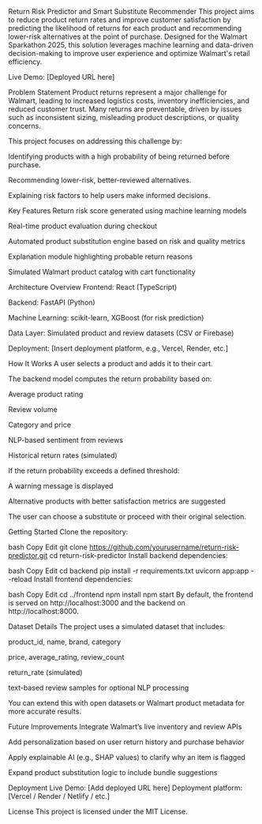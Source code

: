 Return Risk Predictor and Smart Substitute Recommender
This project aims to reduce product return rates and improve customer satisfaction by predicting the likelihood of returns for each product and recommending lower-risk alternatives at the point of purchase. Designed for the Walmart Sparkathon 2025, this solution leverages machine learning and data-driven decision-making to improve user experience and optimize Walmart's retail efficiency.

Live Demo: [Deployed URL here]

Problem Statement
Product returns represent a major challenge for Walmart, leading to increased logistics costs, inventory inefficiencies, and reduced customer trust. Many returns are preventable, driven by issues such as inconsistent sizing, misleading product descriptions, or quality concerns.

This project focuses on addressing this challenge by:

Identifying products with a high probability of being returned before purchase.

Recommending lower-risk, better-reviewed alternatives.

Explaining risk factors to help users make informed decisions.

Key Features
Return risk score generated using machine learning models

Real-time product evaluation during checkout

Automated product substitution engine based on risk and quality metrics

Explanation module highlighting probable return reasons

Simulated Walmart product catalog with cart functionality

Architecture Overview
Frontend: React (TypeScript)

Backend: FastAPI (Python)

Machine Learning: scikit-learn, XGBoost (for risk prediction)

Data Layer: Simulated product and review datasets (CSV or Firebase)

Deployment: [Insert deployment platform, e.g., Vercel, Render, etc.]

How It Works
A user selects a product and adds it to their cart.

The backend model computes the return probability based on:

Average product rating

Review volume

Category and price

NLP-based sentiment from reviews

Historical return rates (simulated)

If the return probability exceeds a defined threshold:

A warning message is displayed

Alternative products with better satisfaction metrics are suggested

The user can choose a substitute or proceed with their original selection.

Getting Started
Clone the repository:

bash
Copy
Edit
git clone https://github.com/yourusername/return-risk-predictor.git
cd return-risk-predictor
Install backend dependencies:

bash
Copy
Edit
cd backend
pip install -r requirements.txt
uvicorn app:app --reload
Install frontend dependencies:

bash
Copy
Edit
cd ../frontend
npm install
npm start
By default, the frontend is served on http://localhost:3000 and the backend on http://localhost:8000.

Dataset Details
The project uses a simulated dataset that includes:

product_id, name, brand, category

price, average_rating, review_count

return_rate (simulated)

text-based review samples for optional NLP processing

You can extend this with open datasets or Walmart product metadata for more accurate results.

Future Improvements
Integrate Walmart’s live inventory and review APIs

Add personalization based on user return history and purchase behavior

Apply explainable AI (e.g., SHAP values) to clarify why an item is flagged

Expand product substitution logic to include bundle suggestions

Deployment
Live Demo: [Add deployed URL here]
Deployment platform: [Vercel / Render / Netlify / etc.]

License
This project is licensed under the MIT License.
